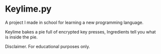 # Keylime.py
A project I made in school for learning a new programming language.

Keylime bakes a pie full of encrypted key presses,
Ingredients tell you what is inside the pie.




Disclaimer.
For educational purposes only.
